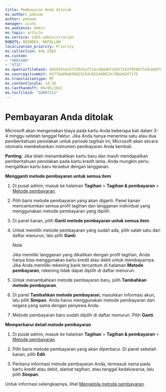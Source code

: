 ```yaml
---
title: Pembayaran Anda ditolak
ms.author: pebaum
author: pebaum
manager: scotv
ms.audience: Admin
ms.topic: article
ms.service: o365-administration
ROBOTS: NOINDEX, NOFOLLOW
localization_priority: Priority
ms.collection: Adm_O365
ms.custom:
- "9001506"
- "4732"
ms.openlocfilehash: 0459341dc4727655af37acd9ab6fcb927243f959bf7e9cb69787e3813658342d
ms.sourcegitcommit: b5f7da89a650d2915dc652449623c78be6247175
ms.translationtype: MT
ms.contentlocale: id-ID
ms.lasthandoff: 08/05/2021
ms.locfileid: "54087211"
---
```

# <a name="your-payment-was-declined"></a>Pembayaran Anda ditolak

Microsoft akan mengenakan biaya pada kartu Anda beberapa kali dalam 3-4 minggu setelah tanggal faktur.  Jika Anda hanya menerima satu atau dua pemberitahuan penolakan untuk periode tagihan ini, Microsoft akan secara otomatis membebankan instrumen pembayaran Anda kembali.  

**Penting**: Jika telah menambahkan kartu baru dan masih mendapatkan pemberitahuan penolakan pada kartu kredit lama, Anda mungkin perlu mengaitkan kartu baru tersebut dengan langganan.

**Mengganti metode pembayaran untuk semua item**

1. Di pusat admin, masuk ke halaman **Tagihan** > **Tagihan & pembayaran** > [Metode pembayaran](https://go.microsoft.com/fwlink/p/?linkid=2018806).

2. Pilih baris metode pembayaran yang akan diganti. Panel kanan mencantumkan semua profil tagihan dan langganan individual yang menggunakan metode pembayaran yang dipilih.

3. Di panel kanan, pilih **Ganti metode pembayaran untuk semua item**.

4. Untuk memilih metode pembayaran yang sudah ada, pilih salah satu dari daftar menurun, lalu pilih **Ganti**.

    > [!NOTE]
    > Jika memiliki langganan yang dikaitkan dengan profil tagihan, Anda hanya bisa menggunakan kartu kredit atau debit untuk membayarnya. Jika Anda memiliki rekening bank tercantum di halaman **Metode pembayaran**, rekening tidak dapat dipilih di daftar menurun.

5. Untuk menambahkan metode pembayaran baru, pilih **Tambahkan metode pembayaran**.

6. Di panel **Tambahkan metode pembayaran**, masukkan informasi akun, lalu pilih **Simpan**. Anda harus menggunakan metode pembayaran dari negara yang sama dengan penyewa Anda.

7. Metode pembayaran baru sudah dipilih di daftar menurun. Pilih **Ganti**.

**Memperbarui detail metode pembayaran**

1. Di pusat admin, masuk ke halaman **Tagihan** > **Tagihan & pembayaran** > [Metode pembayaran](https://go.microsoft.com/fwlink/p/?linkid=2018806).

2. Pilih baris metode pembayaran yang akan diperbarui. Di panel sebelah kanan, pilih **Edit**.

3. Perbarui informasi metode pembayaran Anda, termasuk nama pada kartu kredit atau debit, alamat tagihan, atau tanggal kedaluwarsa, lalu pilih **Simpan**.

Untuk informasi selengkapnya, lihat [Mengelola metode pembayaran](https://docs.microsoft.com/microsoft-365/commerce/billing-and-payments/manage-payment-methods).